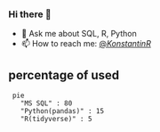 ### Hi there 👋


- 💬 Ask me about SQL, R, Python
- 📫 How to reach me: [@_KonstantinR_](https://twitter.com/_KonstantinR_)

## percentage of used
```mermaid
 pie
   "MS SQL" : 80
   "Python(pandas)" : 15
   "R(tidyverse)" : 5 
```
